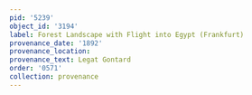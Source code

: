 ```yaml
---
pid: '5239'
object_id: '3194'
label: Forest Landscape with Flight into Egypt (Frankfurt)
provenance_date: '1892'
provenance_location:
provenance_text: Legat Gontard
order: '0571'
collection: provenance
---
```

